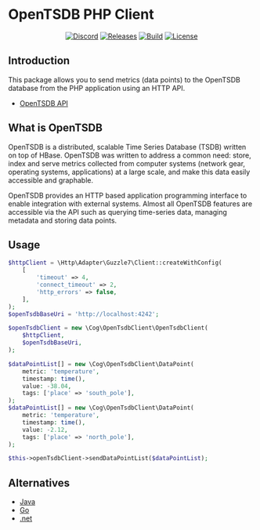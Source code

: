 # OpenTSDB PHP Client

<p align="center">
<a href="https://discord.gg/A8Phy8yJH6"><img src="https://img.shields.io/static/v1?logo=discord&label=&message=Discord&color=36393f&style=flat-square" alt="Discord"></a>
<a href="https://github.com/cybercog/php-open-tsdb-client/releases"><img src="https://img.shields.io/github/release/cybercog/php-open-tsdb-client.svg?style=flat-square" alt="Releases"></a>
<a href="https://github.com/cybercog/php-open-tsdb-client/actions/workflows/tests.yml"><img src="https://img.shields.io/github/actions/workflow/status/cybercog/php-open-tsdb-client/tests.yml?style=flat-square" alt="Build"></a>
<a href="https://github.com/cybercog/php-open-tsdb-client/blob/master/LICENSE"><img src="https://img.shields.io/github/license/cybercog/php-open-tsdb-client.svg?style=flat-square" alt="License"></a>
</p>

## Introduction

This package allows you to send metrics (data points) to the OpenTSDB database
from the PHP application using an HTTP API.

- [OpenTSDB API](http://opentsdb.net/docs/build/html/api_http/index.html)

## What is OpenTSDB

OpenTSDB is a distributed, scalable Time Series Database (TSDB) written on top of HBase.
OpenTSDB was written to address a common need: store, index and serve metrics collected
from computer systems (network gear, operating systems, applications) at a large scale,
and make this data easily accessible and graphable.

OpenTSDB provides an HTTP based application programming interface to enable
integration with external systems. Almost all OpenTSDB features are accessible
via the API such as querying time-series data, managing metadata and storing data points.

## Usage

```php
$httpClient = \Http\Adapter\Guzzle7\Client::createWithConfig(
    [
        'timeout' => 4,
        'connect_timeout' => 2,
        'http_errors' => false,
    ],
);
$openTsdbBaseUri = 'http://localhost:4242';

$openTsdbClient = new \Cog\OpenTsdbClient\OpenTsdbClient(
    $httpClient,
    $openTsdbBaseUri,
);

$dataPointList[] = new \Cog\OpenTsdbClient\DataPoint(
    metric: 'temperature',
    timestamp: time(),
    value: -38.04,
    tags: ['place' => 'south_pole'],
);
$dataPointList[] = new \Cog\OpenTsdbClient\DataPoint(
    metric: 'temperature',
    timestamp: time(),
    value: -2.12,
    tags: ['place' => 'north_pole'],
);

$this->openTsdbClient->sendDataPointList($dataPointList);
```

## Alternatives

- [Java](https://github.com/sps/metrics-opentsdb)
- [Go](https://github.com/bluebreezecf/opentsdb-goclient)
- [.net](https://github.com/dejanfajfar/openTSDB.net)
